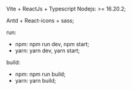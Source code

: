 Vite + ReactJs + Typescript
Nodejs: >= 16.20.2;

Antd + React-icons + sass;

run: 
 - npm: npm run dev, npm start;
 - yarn: yarn dev, yarn start;

build: 
 - npm: npm run build;
 - yarn: yarn build;
 


